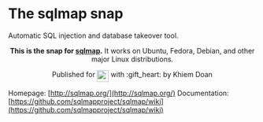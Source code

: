 # The sqlmap snap

Automatic SQL injection and database takeover tool.

<p align="center"><b>This is the snap for <a href="http://sqlmap.org/">sqlmap</a>.</b> It works on Ubuntu, Fedora, Debian, and other major Linux distributions.</p>

<p align="center">Published for <img src="http://anything.codes/slack-emoji-for-techies/emoji/tux.png" align="top" width="24" /> with :gift_heart: by Khiem Doan</p>

Homepage: [http://sqlmap.org/](http://sqlmap.org/)
Documentation: [https://github.com/sqlmapproject/sqlmap/wiki](https://github.com/sqlmapproject/sqlmap/wiki)
